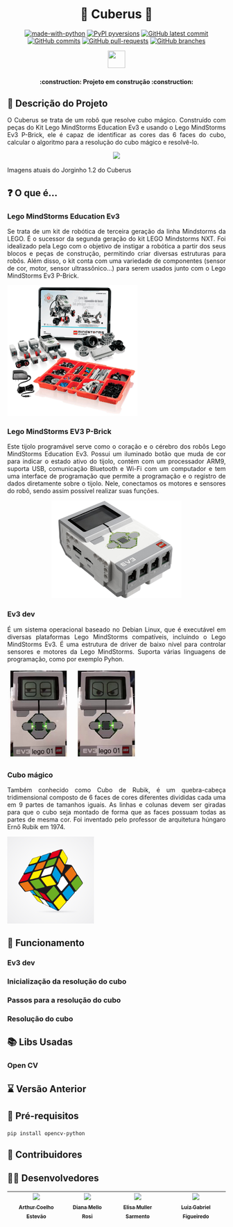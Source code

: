 <div  Align="justify">

<h1 align= "center"> 🎲 Cuberus 🤖 </h1>


<div align="center">
    
[![made-with-python](https://img.shields.io/badge/Made%20with-Python-1f425f.svg)](https://www.python.org/)
[![PyPI pyversions](https://img.shields.io/pypi/pyversions/ansicolortags.svg)](https://pypi.python.org/pypi/ansicolortags/)
[![GitHub latest commit](https://badgen.net/github/last-commit/erufes/mao-mimica)](https://GitHub.com/erufes/cuberus-jorginho/commit/)
[![GitHub commits](https://badgen.net/github/commits/erufes/mao-mimica)](https://GitHub.com/erufes/cuberus-jorginho/commit/)
[![GitHub pull-requests](https://img.shields.io/github/issues-pr/erufes/mao-mimica)](https://GitHub.com/erufes/cuberus-jorginho/pull/)
[![GitHub branches](https://badgen.net/github/branches/erufes/mao-mimica)](https://github.com/erufes/cuberus-jorginho/)

<img loading="lazy" src="https://cdn.jsdelivr.net/gh/devicons/devicon/icons/python/python-original.svg" width="40" height="40"/> 

</div>

<h4 align="center"> 
    :construction:  Projeto em construção  :construction:
</h4>

## 📝 Descrição do Projeto
O Cuberus se trata de um robô que resolve cubo mágico. Construído com peças do Kit Lego MindStorms Education Ev3 e usando o Lego MindStorms Ev3 P-Brick, ele é capaz de identificar as cores das 6 faces do cubo, 
calcular o algoritmo para a resolução do cubo mágico e resolvê-lo.

<div align=center>
	<img src="to_readme/imagens/cuberusAtual.jpeg" width="300">
</div>

Imagens atuais do Jorginho 1.2 do Cuberus

## ❓ O que é...
### Lego MindStorms Education Ev3
Se trata de um kit de robótica de terceira geração da linha Mindstorms da LEGO. É o sucessor da segunda geração do kit LEGO Mindstorms NXT. Foi idealizado pela Lego com o objetivo de instigar a robótica a partir dos 
seus blocos e peças de construção, permitindo criar diversas estruturas para robôs. Além disso, o kit conta com uma variedade de componentes (sensor de cor, motor, sensor ultrassônico...) para serem usados junto com 
o Lego MindStorms Ev3 P-Brick.

<img loading="lazy" src="https://github.com/erufes/cuberus-jorginho/blob/main/to_readme/imagens/kitLegoEdu.jpg" width="300"  height="300"/> 

### Lego MindStorms EV3 P-Brick
Este tijolo programável serve como o coração e o cérebro dos robôs Lego MindStorms Education Ev3. Possui um iluminado botão que muda de cor para indicar o estado ativo do tijolo, contém com um processador ARM9, suporta USB, 
comunicação Bluetooth e Wi-Fi com um computador e tem uma interface de programação que permite a programação e o registro de dados diretamente sobre o tijolo. Nele, conectamos os motores e sensores do robô, sendo assim 
possível realizar suas funções.

<div align=center>
	<img src="/to_readme/imagens/ev3.jpeg" width="300"  height="225"><br>
</div>

### Ev3 dev
É um sistema operacional baseado no Debian Linux, que é executável em diversas plataformas Lego MindStorms compatíveis, incluindo o Lego MindStorms Ev3. É uma estrutura de driver de baixo nível para controlar sensores e motores
da Lego MindStorms. Suporta várias linguagens de programação, como por exemplo Pyhon. 

<img loading="lazy" src="https://github.com/erufes/cuberus-jorginho/blob/main/to_readme/imagens/ev3Dev.png" width="300"  height="208,68"/> 

### Cubo mágico
Também conhecido como Cubo de Rubik, é um quebra-cabeça tridimensional composto de 6 faces de cores diferentes divididas cada uma em 9 partes de tamanhos iguais. As linhas e colunas devem ser giradas para que o cubo seja 
montado de forma que as faces possuam todas as partes de mesma cor. Foi inventado pelo professor de arquitetura húngaro Ernő Rubik em 1974. 

<img loading="lazy" src="https://github.com/erufes/cuberus-jorginho/blob/main/to_readme/imagens/cuboMagicoLogo.jpg" width="200"  height="200"/> 

## 👾 Funcionamento
### Ev3 dev

### Inicialização da resolução do cubo

### Passos para a resolução do cubo

### Resolução do cubo

## 📚 Libs Usadas
### Open CV

## ⌛ Versão Anterior

## 📌 Pré-requisitos

`pip install opencv-python`

## 👥 Contribuidores

## 👨‍💻 Desenvolvedores
| [<img loading="lazy" src="https://avatars.githubusercontent.com/u/56831082?v=4" width=115><br><sub>Arthur Coelho Estevão</sub>](https://github.com/arthurcoelho442) | [<img loading="lazy" src="https://avatars.githubusercontent.com/u/136736744?v=4" width=115><br><sub>Diana Mello Rosi</sub>](https://github.com/dianamross) | [<img loading="lazy" src="https://avatars.githubusercontent.com/u/136653897?v=4" width=115><br><sub>Elisa Muller Sarmento</sub>](https://github.com/BeWSM) | [<img loading="lazy" src="https://avatars.githubusercontent.com/u/91852564?v=4" width=115><br><sub>Luiz Gabriel Figueiredo</sub>](https://github.com/LGFigueiredoC) |
| :---: | :---: | :---: | :---: |

</div>
